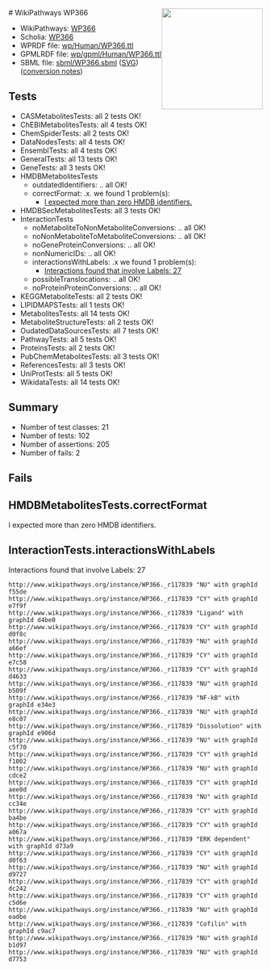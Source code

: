 <img style="float: right; width: 200px" src="../logo.png" />
# WikiPathways WP366

* WikiPathways: [WP366](https://identifiers.org/wikipathways:WP366)
* Scholia: [WP366](https://scholia.toolforge.org/wikipathways/WP366)
* WPRDF file: [wp/Human/WP366.ttl](../wp/Human/WP366.ttl)
* GPMLRDF file: [wp/gpml/Human/WP366.ttl](../wp/gpml/Human/WP366.ttl)
* SBML file: [sbml/WP366.sbml](../sbml/WP366.sbml) ([SVG](../sbml/WP366.svg)) ([conversion notes](../sbml/WP366.txt))

## Tests
* CASMetabolitesTests: all 2 tests OK!
* ChEBIMetabolitesTests: all 4 tests OK!
* ChemSpiderTests: all 2 tests OK!
* DataNodesTests: all 4 tests OK!
* EnsemblTests: all 4 tests OK!
* GeneralTests: all 13 tests OK!
* GeneTests: all 3 tests OK!
* HMDBMetabolitesTests
    * outdatedIdentifiers: .. all OK!
    * correctFormat: .x. we found 1 problem(s):
        * [I expected more than zero HMDB identifiers.](#ad154c1e)
* HMDBSecMetabolitesTests: all 3 tests OK!
* InteractionTests
    * noMetaboliteToNonMetaboliteConversions: .. all OK!
    * noNonMetaboliteToMetaboliteConversions: .. all OK!
    * noGeneProteinConversions: .. all OK!
    * nonNumericIDs: .. all OK!
    * interactionsWithLabels: .x we found 1 problem(s):
        * [Interactions found that involve Labels: 27](#fe97a8de)
    * possibleTranslocations: .. all OK!
    * noProteinProteinConversions: .. all OK!
* KEGGMetaboliteTests: all 2 tests OK!
* LIPIDMAPSTests: all 1 tests OK!
* MetabolitesTests: all 14 tests OK!
* MetaboliteStructureTests: all 2 tests OK!
* OudatedDataSourcesTests: all 7 tests OK!
* PathwayTests: all 5 tests OK!
* ProteinsTests: all 2 tests OK!
* PubChemMetabolitesTests: all 3 tests OK!
* ReferencesTests: all 3 tests OK!
* UniProtTests: all 5 tests OK!
* WikidataTests: all 14 tests OK!


## Summary

* Number of test classes: 21
* Number of tests: 102
* Number of assertions: 205
* Number of fails: 2

## Fails

<a name="ad154c1e" />

## HMDBMetabolitesTests.correctFormat

I expected more than zero HMDB identifiers.
<a name="fe97a8de" />

## InteractionTests.interactionsWithLabels

Interactions found that involve Labels: 27
```
http://www.wikipathways.org/instance/WP366._r117839 "NU" with graphId f55de
http://www.wikipathways.org/instance/WP366._r117839 "CY" with graphId e7f9f
http://www.wikipathways.org/instance/WP366._r117839 "Ligand" with graphId d4be0
http://www.wikipathways.org/instance/WP366._r117839 "CY" with graphId d0f8c
http://www.wikipathways.org/instance/WP366._r117839 "NU" with graphId a66ef
http://www.wikipathways.org/instance/WP366._r117839 "CY" with graphId e7c58
http://www.wikipathways.org/instance/WP366._r117839 "CY" with graphId d4633
http://www.wikipathways.org/instance/WP366._r117839 "NU" with graphId b509f
http://www.wikipathways.org/instance/WP366._r117839 "NF-kB" with graphId e34e3
http://www.wikipathways.org/instance/WP366._r117839 "NU" with graphId e8c07
http://www.wikipathways.org/instance/WP366._r117839 "Dissolution" with graphId e906d
http://www.wikipathways.org/instance/WP366._r117839 "NU" with graphId c5f70
http://www.wikipathways.org/instance/WP366._r117839 "CY" with graphId f1002
http://www.wikipathways.org/instance/WP366._r117839 "NU" with graphId cdce2
http://www.wikipathways.org/instance/WP366._r117839 "CY" with graphId aee0d
http://www.wikipathways.org/instance/WP366._r117839 "NU" with graphId cc34e
http://www.wikipathways.org/instance/WP366._r117839 "CY" with graphId ba4be
http://www.wikipathways.org/instance/WP366._r117839 "CY" with graphId a067a
http://www.wikipathways.org/instance/WP366._r117839 "ERK dependent" with graphId d73a9
http://www.wikipathways.org/instance/WP366._r117839 "CY" with graphId d0f63
http://www.wikipathways.org/instance/WP366._r117839 "NU" with graphId d9727
http://www.wikipathways.org/instance/WP366._r117839 "CY" with graphId dc242
http://www.wikipathways.org/instance/WP366._r117839 "CY" with graphId c5d6e
http://www.wikipathways.org/instance/WP366._r117839 "NU" with graphId eadbe
http://www.wikipathways.org/instance/WP366._r117839 "Cofilin" with graphId c9ac7
http://www.wikipathways.org/instance/WP366._r117839 "NU" with graphId b1d97
http://www.wikipathways.org/instance/WP366._r117839 "NU" with graphId d7753
```

